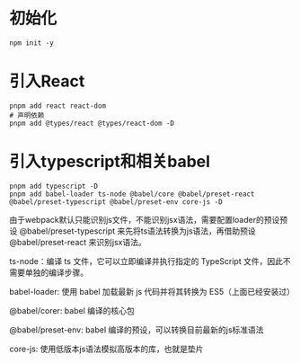# 初始化
```
npm init -y
```
# 引入React
```
pnpm add react react-dom
# 声明依赖
pnpm add @types/react @types/react-dom -D
```
# 引入typescript和相关babel
```
pnpm add typescript -D
pnpm add babel-loader ts-node @babel/core @babel/preset-react @babel/preset-typescript @babel/preset-env core-js -D
```
由于webpack默认只能识别js文件，不能识别jsx语法，需要配置loader的预设预设 @babel/preset-typescript 来先将ts语法转换为js语法，再借助预设 @babel/preset-react 来识别jsx语法。

ts-node：编译 ts 文件，它可以立即编译并执行指定的 TypeScript 文件，因此不需要单独的编译步骤。

babel-loader: 使用 babel 加载最新 js 代码并将其转换为 ES5（上面已经安装过）

@babel/corer: babel 编译的核心包

@babel/preset-env: babel 编译的预设，可以转换目前最新的js标准语法

core-js: 使用低版本js语法模拟高版本的库，也就是垫片